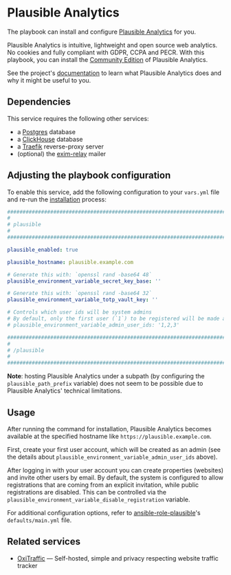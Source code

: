 <!--
SPDX-FileCopyrightText: 2020 - 2024 MDAD project contributors
SPDX-FileCopyrightText: 2020 - 2024 Slavi Pantaleev
SPDX-FileCopyrightText: 2020 Aaron Raimist
SPDX-FileCopyrightText: 2020 Chris van Dijk
SPDX-FileCopyrightText: 2020 Dominik Zajac
SPDX-FileCopyrightText: 2020 Mickaël Cornière
SPDX-FileCopyrightText: 2022 François Darveau
SPDX-FileCopyrightText: 2022 Julian Foad
SPDX-FileCopyrightText: 2022 Warren Bailey
SPDX-FileCopyrightText: 2023 Antonis Christofides
SPDX-FileCopyrightText: 2023 Felix Stupp
SPDX-FileCopyrightText: 2023 Julian-Samuel Gebühr
SPDX-FileCopyrightText: 2023 Pierre 'McFly' Marty
SPDX-FileCopyrightText: 2024 - 2025 Suguru Hirahara

SPDX-License-Identifier: AGPL-3.0-or-later
-->

# Plausible Analytics

The playbook can install and configure [Plausible Analytics](https://plausible.io/) for you.

Plausible Analytics is intuitive, lightweight and open source web analytics. No cookies and fully compliant with GDPR, CCPA and PECR. With this playbook, you can install the [Community Edition](https://plausible.io/blog/community-edition) of Plausible Analytics.

See the project's [documentation](https://plausible.io/docs) to learn what Plausible Analytics does and why it might be useful to you.

## Dependencies

This service requires the following other services:

- a [Postgres](postgres.md) database
- a [ClickHouse](clickhouse.md) database
- a [Traefik](traefik.md) reverse-proxy server
- (optional) the [exim-relay](exim-relay.md) mailer

## Adjusting the playbook configuration

To enable this service, add the following configuration to your `vars.yml` file and re-run the [installation](../installing.md) process:

```yaml
########################################################################
#                                                                      #
# plausible                                                            #
#                                                                      #
########################################################################

plausible_enabled: true

plausible_hostname: plausible.example.com

# Generate this with: `openssl rand -base64 48`
plausible_environment_variable_secret_key_base: ''

# Generate this with: `openssl rand -base64 32`
plausible_environment_variable_totp_vault_key: ''

# Controls which user ids will be system admins
# By default, only the first user (`1`) to be registered will be made an admin.
# plausible_environment_variable_admin_user_ids: '1,2,3'

########################################################################
#                                                                      #
# /plausible                                                           #
#                                                                      #
########################################################################
```

**Note**: hosting Plausible Analytics under a subpath (by configuring the `plausible_path_prefix` variable) does not seem to be possible due to Plausible Analytics' technical limitations.

## Usage

After running the command for installation, Plausible Analytics becomes available at the specified hostname like `https://plausible.example.com`.

First, create your first user account, which will be created as an admin (see the details about `plausible_environment_variable_admin_user_ids` above).

After logging in with your user account you can create properties (websites) and invite other users by email. By default, the system is configured to allow registrations that are coming from an explicit invitation, while public registrations are disabled. This can be controlled via the `plausible_environment_variable_disable_registration` variable.

For additional configuration options, refer to [ansible-role-plausible](https://github.com/mother-of-all-self-hosting/ansible-role-plausible)'s `defaults/main.yml` file.

## Related services

- [OxiTraffic](oxitraffic.md) — Self-hosted, simple and privacy respecting website traffic tracker
